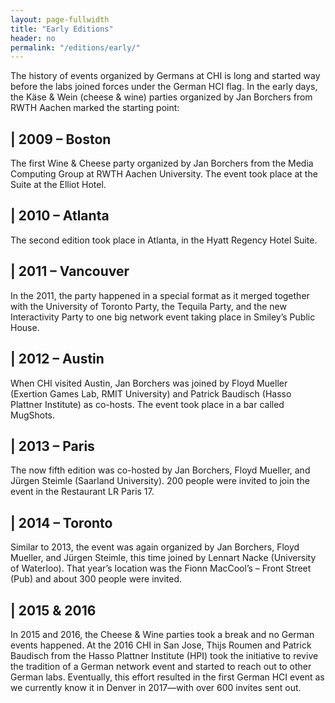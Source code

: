 ```yaml
---
layout: page-fullwidth
title: "Early Editions"
header: no
permalink: "/editions/early/"
---
```

The history of events organized by Germans at CHI is long and started way before the labs joined forces under the German HCI flag. In the early days, the Käse & Wein (cheese & wine) parties organized by Jan Borchers from RWTH Aachen marked the starting point:

## | 2009 – Boston
The first Wine & Cheese party organized by Jan Borchers from the Media Computing Group at RWTH Aachen University. The event took place at the Suite at the Elliot Hotel.

## | 2010 – Atlanta
The second edition took place in Atlanta, in the Hyatt Regency Hotel Suite.

## | 2011 – Vancouver
In the 2011, the party happened in a special format as it merged together with the University of Toronto Party, the Tequila Party, and the new Interactivity Party to one big network event taking place in Smiley’s Public House.

## | 2012 – Austin
When CHI visited Austin, Jan Borchers was joined by Floyd Mueller (Exertion Games Lab, RMIT University) and Patrick Baudisch (Hasso Plattner Institute) as co-hosts. The event took place in a bar called MugShots.

## | 2013 – Paris
The now fifth edition was co-hosted by Jan Borchers, Floyd Mueller, and Jürgen Steimle (Saarland University). 200 people were invited to join the event in the Restaurant LR Paris 17.

## | 2014 – Toronto
Similar to 2013, the event was again organized by Jan Borchers, Floyd Mueller, and Jürgen Steimle, this time joined by Lennart Nacke (University of Waterloo). That year’s location was the Fionn MacCool’s – Front Street (Pub) and about 300 people were invited.

## | 2015 & 2016
In 2015 and 2016, the Cheese & Wine parties took a break and no German events happened. At the 2016 CHI in San Jose, Thijs Roumen and Patrick Baudisch from the Hasso Plattner Institute (HPI) took the initiative to revive the tradition of a German network event and started to reach out to other German labs. Eventually, this effort resulted in the first German HCI event as we currently know it in Denver in 2017—with over 600 invites sent out.
